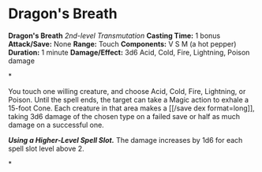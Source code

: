 # Dragon's Breath

**Dragon's Breath**
_2nd-level Transmutation_
**Casting Time:** 1 bonus
**Attack/Save:** None
**Range:** Touch
**Components:** V S M (a hot pepper)
**Duration:** 1 minute
**Damage/Effect:** 3d6 Acid, Cold, Fire, Lightning, Poison damage

*<p>You touch one willing creature, and choose Acid, Cold, Fire, Lightning, or Poison. Until the spell ends, the target can take a Magic action to exhale a 15-foot Cone. Each creature in that area makes a [[/save dex format=long]], taking 3d6 damage of the chosen type on a failed save or half as much damage on a successful one.

***Using a Higher-Level Spell Slot.*** The damage increases by 1d6 for each spell slot level above 2.</p>*